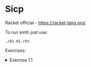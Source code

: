 # Sicp

Racket official - https://racket-lang.org/

To run smth just use:
```shell
./01.01.rkt
```

Exercises:

<details>
<summary>Exercise 1.1</summary>
Below is a sequence of expressions. What is the result printed by the interpreter in response to each expression? Assume that the sequence is to be evaluated in the order in which it is presented.

```lisp
10
(+ 5 3 4)
(- 9 1)
(/ 6 2)
(+ (* 2 4) (- 4 6))
(define a 3)
(define b (+ a 1))
(+ a b (* a b))
(= a b)
(if (and (> b a) (< b (* a b)))
    b
    a)
(cond ((= a 4) 6)
      ((= b 4) (+ 6 7 a))
      (else 25))
(+ 2 (if (> b a) b a))
(* (cond ((> a b) a)
         ((< a b) b)
         (else -1))
   (+ a 1))
```
</details>
